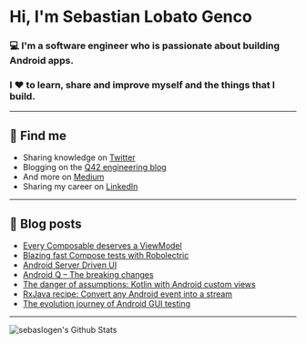 # Hi, I'm Sebastian Lobato Genco
### 💻 I'm a software engineer who is passionate about building Android apps.

### I ❤️ to learn, share and improve myself and the things that I build.

---

## 👀 Find me
- Sharing knowledge on <a href="https://twitter.com/sebaslogen"> Twitter</a> 
- Blogging on the <a href="https://engineering.q42.nl/author/sebastian/">Q42 engineering blog</a>
- And more on <a href="https://medium.com/@sebaslogen">Medium</a>
- Sharing my career on <a href="https://www.linkedin.com/in/slobato/">LinkedIn</a>

---

## 📝 Blog posts
- <a href="https://engineering.q42.nl/compose/">Every Composable deserves a ViewModel</a>
- <a href="https://medium.com/@sebaslogen/blazing-fast-compose-tests-with-robolectric-b059f5471495">Blazing fast Compose tests with Robolectric</a>
- <a href="https://engineering.q42.nl/android-server-driven-ui/">Android Server Driven UI</a>
- <a href="https://engineering.q42.nl/android-q-changes/">Android Q – The breaking changes</a>
- <a href="https://medium.com/@sebaslogen/the-danger-of-assumptions-kotlin-with-android-custom-views-adb79bf2da45">The danger of assumptions: Kotlin with Android custom views</a>
- <a href="https://medium.com/@sebaslogen/rxjava-recipe-convert-any-android-event-into-a-stream-c614ca686db0">RxJava recipe: Convert any Android event into a stream</a>
- <a href="https://medium.com/@sebaslogen/the-evolution-journey-of-android-gui-testing-f65005f7ced8">The evolution journey of Android GUI testing</a>

---

<a href="https://github.com/anuraghazra/github-readme-stats">
    <img align="left" alt="sebaslogen's Github Stats" src="https://github-readme-stats.vercel.app/api?username=sebaslogen&count_private=true&show_icons=true&theme=radical" />
</a>



<!--
**sebaslogen/sebaslogen** is a ✨ _special_ ✨ repository because its `README.md` (this file) appears on your GitHub profile.

Here are some ideas to get you started:

- 🔭 I’m currently working on ...
- 🌱 I’m currently learning ...
- 👯 I’m looking to collaborate on ...
- 🤔 I’m looking for help with ...
- 💬 Ask me about ...
- 📫 How to reach me: ...
- 😄 Pronouns: ...
- ⚡ Fun fact: ...
-->
